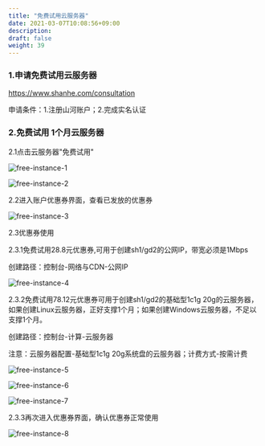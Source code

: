 ```yaml
---
title: "免费试用云服务器"
date: 2021-03-07T10:08:56+09:00
description:
draft: false
weight: 39
---
```


### 1.申请免费试用云服务器

https://www.shanhe.com/consultation

申请条件：1.注册山河账户；2.完成实名认证

### 2.免费试用 1个月云服务器

2.1点击云服务器"免费试用"

![free-instance-1](/compute/vm/_images/free-instance-1.png)

![free-instance-2](/compute/vm/_images/free-instance-2.png)

2.2进入账户优惠券界面，查看已发放的优惠券

![free-instance-3](/compute/vm/_images/free-instance-3.png)

2.3优惠券使用

2.3.1免费试用28.8元优惠券,可用于创建sh1/gd2的公网IP，带宽必须是1Mbps

创建路径：控制台-网络与CDN-公网IP

![free-instance-4](/compute/vm/_images/free-instance-4.png)

2.3.2免费试用78.12元优惠券可用于创建sh1/gd2的基础型1c1g 20g的云服务器，如果创建Linux云服务器，正好支撑1个月；如果创建Windows云服务器，不足以支撑1个月。

创建路径：控制台-计算-云服务器

注意：云服务器配置-基础型1c1g 20g系统盘的云服务器；计费方式-按需计费

![free-instance-5](/compute/vm/_images/free-instance-5.png)

![free-instance-6](/compute/vm/_images/free-instance-6.png)

![free-instance-7](/compute/vm/_images/free-instance-7.png)

2.3.3再次进入优惠券界面，确认优惠券正常使用

![free-instance-8](/compute/vm/_images/free-instance-8.png)





